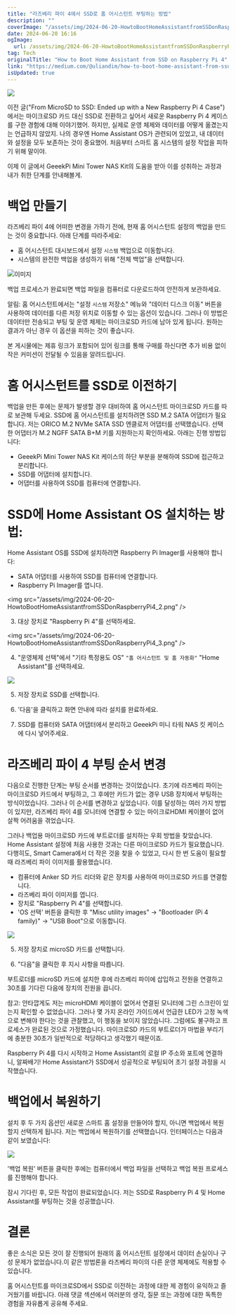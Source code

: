 ```yaml
---
title: "라즈베리 파이 4에서 SSD로 홈 어시스턴트 부팅하는 방법"
description: ""
coverImage: "/assets/img/2024-06-20-HowtoBootHomeAssistantfromSSDonRaspberryPi4_0.png"
date: 2024-06-20 16:16
ogImage:
  url: /assets/img/2024-06-20-HowtoBootHomeAssistantfromSSDonRaspberryPi4_0.png
tag: Tech
originalTitle: "How to Boot Home Assistant from SSD on Raspberry Pi 4"
link: "https://medium.com/@uliandim/how-to-boot-home-assistant-from-ssd-on-raspberry-pi-4-ede6fbf0c721"
isUpdated: true
---
```


<img src="/assets/img/2024-06-20-HowtoBootHomeAssistantfromSSDonRaspberryPi4_0.png" />

이전 글("From MicroSD to SSD: Ended up with a New Raspberry Pi 4 Case")에서는 마이크로SD 카드 대신 SSD로 전환하고 싶어서 새로운 Raspberry Pi 4 케이스를 구한 경험에 대해 이야기했어. 하지만, 실제로 운영 체제와 데이터를 어떻게 옮겼는지는 언급하지 않았지. 나의 경우엔 Home Assistant OS가 관련되어 있었고, 내 데이터와 설정을 모두 보존하는 것이 중요했어. 처음부터 스마트 홈 시스템의 설정 작업을 피하기 위해 말이야.

이제 이 글에서 GeeekPi Mini Tower NAS Kit의 도움을 받아 이를 성취하는 과정과 내가 취한 단계를 안내해볼게.

# 백업 만들기

<!-- cozy-coder - 수평 -->

<ins class="adsbygoogle"
     style="display:block"
     data-ad-client="ca-pub-4877378276818686"
     data-ad-slot="1107185301"
     data-ad-format="auto"
     data-full-width-responsive="true"></ins>

<script>
     (adsbygoogle = window.adsbygoogle || []).push({});
</script>

라즈베리 파이 4에 어떠한 변경을 가하기 전에, 현재 홈 어시스턴트 설정의 백업을 만드는 것이 중요합니다. 아래 단계를 따라주세요:

- 홈 어시스턴트 대시보드에서 설정 `시스템` 백업으로 이동합니다.
- 시스템의 완전한 백업을 생성하기 위해 "전체 백업"을 선택합니다.

![이미지](/assets/img/2024-06-20-HowtoBootHomeAssistantfromSSDonRaspberryPi4_1.png)

백업 프로세스가 완료되면 백업 파일을 컴퓨터로 다운로드하여 안전하게 보관하세요.

<!-- cozy-coder - 수평 -->

<ins class="adsbygoogle"
     style="display:block"
     data-ad-client="ca-pub-4877378276818686"
     data-ad-slot="1107185301"
     data-ad-format="auto"
     data-full-width-responsive="true"></ins>

<script>
     (adsbygoogle = window.adsbygoogle || []).push({});
</script>

알림: 홈 어시스턴트에서는 "설정 `시스템` 저장소" 메뉴와 "데이터 디스크 이동" 버튼을 사용하여 데이터를 다른 저장 위치로 이동할 수 있는 옵션이 있습니다. 그러나 이 방법은 데이터만 전송되고 부팅 및 운영 체제는 마이크로SD 카드에 남아 있게 됩니다. 원하는 결과가 아닌 경우 이 옵션을 피하는 것이 좋습니다.

본 게시물에는 제휴 링크가 포함되어 있어 링크를 통해 구매를 하신다면 추가 비용 없이 작은 커미션이 전달될 수 있음을 알려드립니다.

# 홈 어시스턴트를 SSD로 이전하기

백업을 만든 후에는 문제가 발생할 경우 대비하여 홈 어시스턴트 마이크로SD 카드를 따로 보관해 두세요. SSD에 홈 어시스턴트를 설치하려면 SSD M.2 SATA 어댑터가 필요합니다. 저는 ORICO M.2 NVMe SATA SSD 엔클로저 어댑터를 선택했습니다. 선택한 어댑터가 M.2 NGFF SATA B+M 키를 지원하는지 확인하세요. 아래는 진행 방법입니다:

<!-- cozy-coder - 수평 -->

<ins class="adsbygoogle"
     style="display:block"
     data-ad-client="ca-pub-4877378276818686"
     data-ad-slot="1107185301"
     data-ad-format="auto"
     data-full-width-responsive="true"></ins>

<script>
     (adsbygoogle = window.adsbygoogle || []).push({});
</script>

- GeeekPi Mini Tower NAS Kit 케이스의 하단 부분을 분해하여 SSD에 접근하고 분리합니다.
- SSD를 어댑터에 설치합니다.
- 어댑터를 사용하여 SSD를 컴퓨터에 연결합니다.

# SSD에 Home Assistant OS 설치하는 방법:

Home Assistant OS를 SSD에 설치하려면 Raspberry Pi Imager를 사용해야 합니다:

- SATA 어댑터를 사용하여 SSD를 컴퓨터에 연결합니다.
- Raspberry Pi Imager를 엽니다.

<!-- cozy-coder - 수평 -->

<ins class="adsbygoogle"
     style="display:block"
     data-ad-client="ca-pub-4877378276818686"
     data-ad-slot="1107185301"
     data-ad-format="auto"
     data-full-width-responsive="true"></ins>

<script>
     (adsbygoogle = window.adsbygoogle || []).push({});
</script>

\<img src="/assets/img/2024-06-20-HowtoBootHomeAssistantfromSSDonRaspberryPi4_2.png" />

3. 대상 장치로 "Raspberry Pi 4"를 선택하세요.

\<img src="/assets/img/2024-06-20-HowtoBootHomeAssistantfromSSDonRaspberryPi4_3.png" />

4. "운영체제 선택"에서 "기타 특정용도 OS" `"홈 어시스턴트 및 홈 자동화"` "Home Assistant"를 선택하세요.

<!-- cozy-coder - 수평 -->

<ins class="adsbygoogle"
     style="display:block"
     data-ad-client="ca-pub-4877378276818686"
     data-ad-slot="1107185301"
     data-ad-format="auto"
     data-full-width-responsive="true"></ins>

<script>
     (adsbygoogle = window.adsbygoogle || []).push({});
</script>

<img src="/assets/img/2024-06-20-HowtoBootHomeAssistantfromSSDonRaspberryPi4_4.png" />

5. 저장 장치로 SSD를 선택합니다.

6. '다음'을 클릭하고 화면 안내에 따라 설치를 완료하세요.

7. SSD를 컴퓨터와 SATA 어댑터에서 분리하고 GeeekPi 미니 타워 NAS 킷 케이스에 다시 넣어주세요.

<!-- cozy-coder - 수평 -->

<ins class="adsbygoogle"
     style="display:block"
     data-ad-client="ca-pub-4877378276818686"
     data-ad-slot="1107185301"
     data-ad-format="auto"
     data-full-width-responsive="true"></ins>

<script>
     (adsbygoogle = window.adsbygoogle || []).push({});
</script>

# 라즈베리 파이 4 부팅 순서 변경

다음으로 진행한 단계는 부팅 순서를 변경하는 것이었습니다. 초기에 라즈베리 파이는 마이크로SD 카드에서 부팅하고, 그 후에만 카드가 없는 경우 USB 장치에서 부팅하는 방식이었습니다. 그러나 이 순서를 변경하고 싶었습니다. 이를 달성하는 여러 가지 방법이 있지만, 라즈베리 파이 4를 모니터에 연결할 수 있는 마이크로HDMI 케이블이 없어 살짝 어려움을 겪었습니다.

그러나 백업용 마이크로SD 카드에 부트로더를 설치하는 우회 방법을 찾았습니다. Home Assistant 설정에 처음 사용한 것과는 다른 마이크로SD 카드가 필요했습니다. 다행히도, Smart Camera에서 더 작은 것을 찾을 수 있었고, 다시 한 번 도움이 필요할 때 라즈베리 파이 이미저를 활용했습니다.

- 컴퓨터에 Anker SD 카드 리더와 같은 장치를 사용하여 마이크로SD 카드를 연결합니다.
- 라즈베리 파이 이미저를 엽니다.
- 장치로 "Raspberry Pi 4"를 선택합니다.
- 'OS 선택' 버튼을 클릭한 후 "Misc utility images" → "Bootloader (Pi 4 family)" → "USB Boot"으로 이동합니다.

<!-- cozy-coder - 수평 -->

<ins class="adsbygoogle"
     style="display:block"
     data-ad-client="ca-pub-4877378276818686"
     data-ad-slot="1107185301"
     data-ad-format="auto"
     data-full-width-responsive="true"></ins>

<script>
     (adsbygoogle = window.adsbygoogle || []).push({});
</script>

<img src="/assets/img/2024-06-20-HowtoBootHomeAssistantfromSSDonRaspberryPi4_5.png" />

5. 저장 장치로 microSD 카드를 선택합니다.

6. "다음"을 클릭한 후 지시 사항을 따릅니다.

부트로더를 microSD 카드에 설치한 후에 라즈베리 파이에 삽입하고 전원을 연결하고 30초를 기다린 다음에 장치의 전원을 끕니다.

<!-- cozy-coder - 수평 -->

<ins class="adsbygoogle"
     style="display:block"
     data-ad-client="ca-pub-4877378276818686"
     data-ad-slot="1107185301"
     data-ad-format="auto"
     data-full-width-responsive="true"></ins>

<script>
     (adsbygoogle = window.adsbygoogle || []).push({});
</script>

참고: 안타깝게도 저는 microHDMI 케이블이 없어서 연결된 모니터에 그린 스크린이 있는지 확인할 수 없었습니다. 그러나 몇 가지 온라인 가이드에서 언급한 LED가 고정 녹색으로 변해야 한다는 것을 관찰했고, 이 행동을 보이지 않았습니다. 그럼에도 불구하고 프로세스가 완료된 것으로 가정했습니다. 마이크로SD 카드의 부트로더가 마법을 부리기에 충분한 30초가 일반적으로 적당하다고 생각했기 때문이죠.

Raspberry Pi 4를 다시 시작하고 Home Assistant의 로컬 IP 주소와 포트에 연결하니, 알짜배기! Home Assistant가 SSD에서 성공적으로 부팅되어 초기 설정 과정을 시작했습니다.

# 백업에서 복원하기

설치 후 두 가지 옵션인 새로운 스마트 홈 설정을 만들어야 할지, 아니면 백업에서 복원할지 선택하게 됩니다. 저는 백업에서 복원하기를 선택했습니다. 인터페이스는 다음과 같이 보였습니다:

<!-- cozy-coder - 수평 -->

<ins class="adsbygoogle"
     style="display:block"
     data-ad-client="ca-pub-4877378276818686"
     data-ad-slot="1107185301"
     data-ad-format="auto"
     data-full-width-responsive="true"></ins>

<script>
     (adsbygoogle = window.adsbygoogle || []).push({});
</script>

<img src="/assets/img/2024-06-20-HowtoBootHomeAssistantfromSSDonRaspberryPi4_6.png" />

'백업 복원' 버튼을 클릭한 후에는 컴퓨터에서 백업 파일을 선택하고 백업 복원 프로세스를 진행해야 합니다.

잠시 기다린 후, 모든 작업이 완료되었습니다. 저는 SSD로 Raspberry Pi 4 및 Home Assistant를 부팅하는 것을 성공했습니다.

# 결론

<!-- cozy-coder - 수평 -->

<ins class="adsbygoogle"
     style="display:block"
     data-ad-client="ca-pub-4877378276818686"
     data-ad-slot="1107185301"
     data-ad-format="auto"
     data-full-width-responsive="true"></ins>

<script>
     (adsbygoogle = window.adsbygoogle || []).push({});
</script>

좋은 소식은 모든 것이 잘 진행되어 원래의 홈 어시스턴트 설정에서 데이터 손실이나 구성 문제가 없었습니다.이 같은 방법론을 라즈베리 파이의 다른 운영 체제에도 적용할 수 있습니다.

홈 어시스턴트를 마이크로SD에서 SSD로 이전하는 과정에 대한 제 경험이 유익하고 즐거웠기를 바랍니다. 아래 댓글 섹션에서 여러분의 생각, 질문 또는 과정에 대한 독특한 경험을 자유롭게 공유해 주세요.
